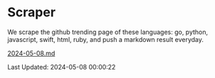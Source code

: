 # Scraper

We scrape the github trending page of these languages: go, python, javascript, swift, html, ruby, and push a markdown result everyday.

[2024-05-08.md](https://github.com/henson/Scraper/blob/master/2024-05-08.md)

Last Updated: 2024-05-08 00:00:22